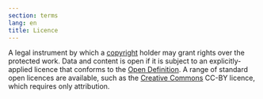 ```yaml
---
section: terms
lang: en
title: Licence
---
```


A legal instrument by which a [copyright](../copyright/) holder may grant rights over the protected work. Data and content is open if it is subject to an explicitly-applied licence that conforms to the [Open Definition](../open-definition/). A range of standard open licences are available, such as the [Creative Commons](../creative-commons/) CC-BY licence, which requires only attribution.
